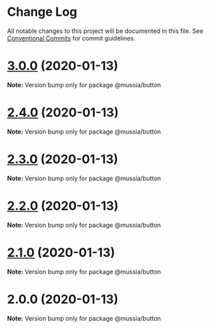 # Change Log

All notable changes to this project will be documented in this file.
See [Conventional Commits](https://conventionalcommits.org) for commit guidelines.

# [3.0.0](https://github.com/yurikrupnik/mussia3/compare/@mussia/button@2.4.0...@mussia/button@3.0.0) (2020-01-13)

**Note:** Version bump only for package @mussia/button





# [2.4.0](https://github.com/yurikrupnik/mussia3/compare/@mussia/button@2.3.0...@mussia/button@2.4.0) (2020-01-13)

**Note:** Version bump only for package @mussia/button





# [2.3.0](https://github.com/yurikrupnik/mussia3/compare/@mussia/button@2.2.0...@mussia/button@2.3.0) (2020-01-13)

**Note:** Version bump only for package @mussia/button





# [2.2.0](https://github.com/yurikrupnik/mussia3/compare/@mussia/button@2.1.0...@mussia/button@2.2.0) (2020-01-13)

**Note:** Version bump only for package @mussia/button





# [2.1.0](https://github.com/yurikrupnik/mussia3/compare/@mussia/button@2.0.0...@mussia/button@2.1.0) (2020-01-13)

**Note:** Version bump only for package @mussia/button





# 2.0.0 (2020-01-13)

**Note:** Version bump only for package @mussia/button
